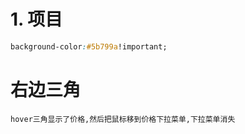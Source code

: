 
# 1. 项目

```css
background-color:#5b799a!important;
```
# 右边三角
    hover三角显示了价格,然后把鼠标移到价格下拉菜单,下拉菜单消失